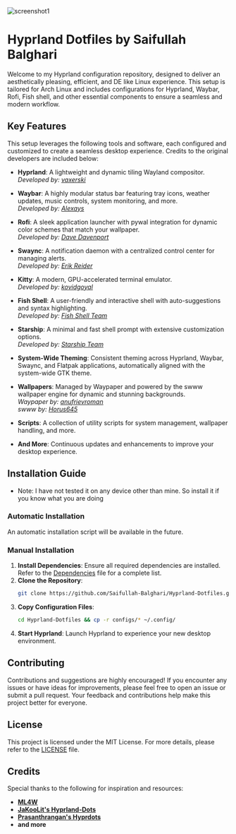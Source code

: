 <img src="https://github.com/Saifullah-Balghari/Hyprland-Dotfiles/blob/main/assets/screenshot1.png" alt="screenshot1">

# Hyprland Dotfiles by Saifullah Balghari

Welcome to my Hyprland configuration repository, designed to deliver an aesthetically pleasing, efficient, and DE like Linux experience. This setup is tailored for Arch Linux and includes configurations for Hyprland, Waybar, Rofi, Fish shell, and other essential components to ensure a seamless and modern workflow.

## Key Features

This setup leverages the following tools and software, each configured and customized to create a seamless desktop experience. Credits to the original developers are included below:

- **Hyprland**: A lightweight and dynamic tiling Wayland compositor.  
  *Developed by: [vaxerski](https://github.com/vaxerski/hyprland)*

- **Waybar**: A highly modular status bar featuring tray icons, weather updates, music controls, system monitoring, and more.  
  *Developed by: [Alexays](https://github.com/Alexays/Waybar)*

- **Rofi**: A sleek application launcher with pywal integration for dynamic color schemes that match your wallpaper.  
  *Developed by: [Dave Davenport](https://github.com/davatorium/rofi)*

- **Swaync**: A notification daemon with a centralized control center for managing alerts.  
  *Developed by: [Erik Reider](https://github.com/ErikReider/SwayNotificationCenter)*

- **Kitty**: A modern, GPU-accelerated terminal emulator.  
  *Developed by: [kovidgoyal](https://github.com/kovidgoyal/kitty)*

- **Fish Shell**: A user-friendly and interactive shell with auto-suggestions and syntax highlighting.  
  *Developed by: [Fish Shell Team](https://github.com/fish-shell/fish-shell)*

- **Starship**: A minimal and fast shell prompt with extensive customization options.  
  *Developed by: [Starship Team](https://github.com/starship/starship)*

- **System-Wide Theming**: Consistent theming across Hyprland, Waybar, Swaync, and Flatpak applications, automatically aligned with the system-wide GTK theme.

- **Wallpapers**: Managed by Waypaper and powered by the swww wallpaper engine for dynamic and stunning backgrounds.  
  *Waypaper by: [anufrievroman](https://github.com/anufrievroman/waypaper)*  
  *swww by: [Horus645](https://github.com/Horus645/swww)*

- **Scripts**: A collection of utility scripts for system management, wallpaper handling, and more.

- **And More**: Continuous updates and enhancements to improve your desktop experience.

## Installation Guide
- Note: I have not tested it on any device other than mine. So install it if you know what you are doing

### Automatic Installation
An automatic installation script will be available in the future.

### Manual Installation
1. **Install Dependencies**: Ensure all required dependencies are installed. Refer to the [Dependencies](https://github.com/Saifullah-Balghari/Hyprland-Dotfiles/blob/main/Dependencies) file for a complete list.
2. **Clone the Repository**:  
   ```bash
   git clone https://github.com/Saifullah-Balghari/Hyprland-Dotfiles.git
3. **Copy Configuration Files**:
   ```bash
   cd Hyprland-Dotfiles && cp -r configs/* ~/.config/
4. **Start Hyprland**: Launch Hyprland to experience your new desktop environment.

## Contributing

Contributions and suggestions are highly encouraged! If you encounter any issues or have ideas for improvements, please feel free to open an issue or submit a pull request. Your feedback and contributions help make this project better for everyone.

## License

This project is licensed under the MIT License. For more details, please refer to the [LICENSE](https://github.com/Saifullah-Balghari/Hyprland-Dotfiles/blob/main/LICENSE) file.


## Credits

Special thanks to the following for inspiration and resources:
- **[ML4W](https://github.com/mylinuxforwork/dotfiles)**
- **[JaKooLit's Hyprland-Dots](https://github.com/JaKooLit/Hyprland-Dots)**
- **[Prasanthrangan's Hyprdots](https://github.com/prasanthrangan/hyprdots)**
- **and more**
